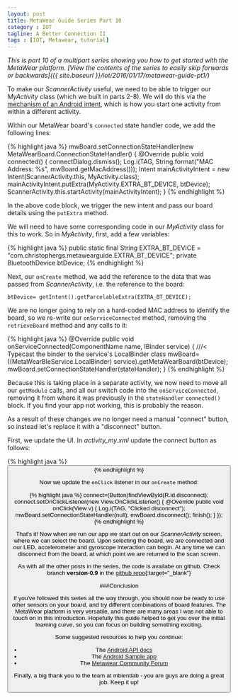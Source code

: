 ```yaml
---
layout: post
title: MetaWear Guide Series Part 10
category : IOT
tagline: A Better Connection II
tags : [IOT, Metawear, tutorial]
---
```


*This is part 10 of a multipart series showing you how to get started with the MetaWear platform. [View the contents of the series to easily skip forwards or backwards]({{ site.baseurl }}/iot/2016/01/17/metawear-guide-pt1/)*

To make our *ScannerActivity* useful, we need to be able to trigger our *MyActivity* class (which we built in parts 2-8). We will do this via the [mechanism of an Android intent](http://developer.android.com/intl/zh-tw/reference/android/content/Intent.html), which is how you start one activity from within a different activity.

Within our MetaWear board's `connected` state handler code, we add the following lines:

{% highlight java %}
mwBoard.setConnectionStateHandler(new MetaWearBoard.ConnectionStateHandler() {
@Override
public void connected() {
    connectDialog.dismiss();
    Log.i(TAG, String.format("MAC Address: %s", mwBoard.getMacAddress()));
    Intent mainActivityIntent = new Intent(ScannerActivity.this, MyActivity.class);
    mainActivityIntent.putExtra(MyActivity.EXTRA_BT_DEVICE, btDevice);
    ScannerActivity.this.startActivity(mainActivityIntent);
}
{% endhighlight %}

In the above code block, we trigger the new intent and pass our board details using the `putExtra` method.

We will need to have some corresponding code in our *MyActivity* class for this to work. So in *MyActivity*, first, add a few variables:

{% highlight java %}
public static final String EXTRA_BT_DEVICE = "com.christophergs.metawearguide.EXTRA_BT_DEVICE";
private BluetoothDevice btDevice;
{% endhighlight %}


Next, our `onCreate` method, we add the reference to the data that was passed from *ScannerActivity*, i.e. the reference to the board:

`btDevice= getIntent().getParcelableExtra(EXTRA_BT_DEVICE);`


We are no longer going to rely on a hard-coded MAC address to identify the board, so we re-write our `onServiceConnected` method, removing the `retrieveBoard` method and any calls to it:

{% highlight java %}
@Override
public void onServiceConnected(ComponentName name, IBinder service) {
    ///< Typecast the binder to the service's LocalBinder class
    mwBoard= ((MetaWearBleService.LocalBinder) service).getMetaWearBoard(btDevice);
    mwBoard.setConnectionStateHandler(stateHandler);
}
{% endhighlight %}

Because this is taking place in a separate activity, we now need to move all our `getModule` calls, and all our switch code into the `onServiceConnected`, removing it from where it was previously in the `stateHandler` `connected()` block. If you find your app not working, this is probably the reason.


As a result of these changes we no longer need a manual "connect" button, so instead let's replace it with a "disconnect" button.

First, we update the UI. In *activity_my.xml* update the connect button as follows:

{% highlight java %}
<Button
        android:layout_width="wrap_content"
        android:layout_height="wrap_content"
        android:text="Disconnect"
        android:id="@+id/disconnect"
        android:layout_alignParentTop="true"
        android:layout_centerHorizontal="true" />
{% endhighlight %}

Now we update the `onClick` listener in our `onCreate` method:

{% highlight java %}
connect=(Button)findViewById(R.id.disconnect);
connect.setOnClickListener(new View.OnClickListener() {
    @Override
    public void onClick(View v) {
        Log.i(TAG, "Clicked disconnect");
        mwBoard.setConnectionStateHandler(null);
        mwBoard.disconnect();
        finish();
    }
});
{% endhighlight %}


That's it! Now when we run our app we start out on our *ScannerActivity* screen, where we can select the board. Upon selecting the board, we are connected and our LED, accelerometer and gyroscope interaction can begin. At any time we can disconnect from the board, at which point we are returned to the scan screen. 

As with all the other posts in the series, the code is availabe on github. Check branch **version-0.9** in the [github repo](https://github.com/ChristopherGS/MetaWearGuide/tree/version-0.9){:target="_blank"}

###Conclusion

If you've followed this series all the way through, you should now be ready to use other sensors on your board, and try different combinations of board features. The MetaWear platform is very versatile, and there are many areas I was not able to touch on in this introduction. Hopefully this guide helped to get you over the initial learning curve, so you can focus on building something exciting.

Some suggested resources to help you continue:

- The [Android API docs](https://mbientlab.com/androiddocs/)
- The [Android Sample app](https://github.com/mbientlab/Metawear-SampleAndroidApp)
- The [Metawear Community Forum](http://community.mbientlab.com/)

Finally, a big thank you to the team at mbientlab - you are guys are doing a great job. Keep it up!